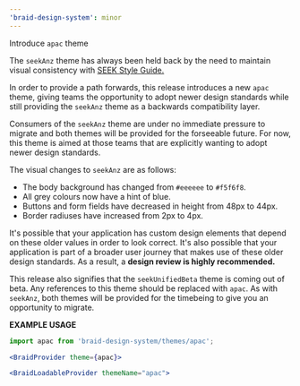 ```yaml
---
'braid-design-system': minor
---
```


Introduce `apac` theme

The `seekAnz` theme has always been held back by the need to maintain visual consistency with [SEEK Style Guide.](https://github.com/seek-oss/seek-style-guide)

In order to provide a path forwards, this release introduces a new `apac` theme, giving teams the opportunity to adopt newer design standards while still providing the `seekAnz` theme as a backwards compatibility layer.

Consumers of the `seekAnz` theme are under no immediate pressure to migrate and both themes will be provided for the forseeable future. For now, this theme is aimed at those teams that are explicitly wanting to adopt newer design standards.

The visual changes to `seekAnz` are as follows:
- The body background has changed from `#eeeeee` to `#f5f6f8`.
- All grey colours now have a hint of blue.
- Buttons and form fields have decreased in height from 48px to 44px.
- Border radiuses have increased from 2px to 4px.

It's possible that your application has custom design elements that depend on these older values in order to look correct. It's also possible that your application is part of a broader user journey that makes use of these older design standards. As a result, a **design review is highly recommended.**

This release also signifies that the `seekUnifiedBeta` theme is coming out of beta. Any references to this theme should be replaced with `apac`. As with `seekAnz`, both themes will be provided for the timebeing to give you an opportunity to migrate.

**EXAMPLE USAGE**

```jsx
import apac from 'braid-design-system/themes/apac';

<BraidProvider theme={apac}>
```

```jsx
<BraidLoadableProvider themeName="apac">
```
